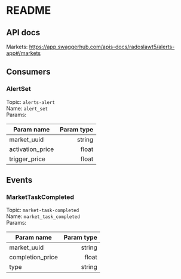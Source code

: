 # README

## API docs
Markets: https://app.swaggerhub.com/apis-docs/radoslawt5/alerts-app#/markets  

## Consumers

### AlertSet
Topic: `alerts-alert`  
Name: `alert_set`  
Params:

| Param name       | Param type |
| ------------- |-------------:|
| market_uuid      | string |
| activation_price | float  |
| trigger_price    | float  |

## Events

### MarketTaskCompleted
Topic: `market-task-completed`  
Name: `market_task_completed`  
Params:

| Param name       | Param type |
| ------------- |-------------:|
| market_uuid      | string |
| completion_price | float  |
| type             | string |
